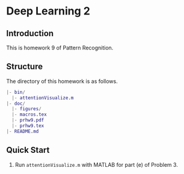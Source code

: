 <!-- Author: Jingxuan Yang -->
<!-- E-mail: yangjx20@mails.tsinghua.edu.cn -->

# Deep Learning 2

## Introduction

This is homework 9 of Pattern Recognition.

## Structure

The directory of this homework is as follows.

```matlab
|- bin/
  |- attentionVisualize.m
|- doc/
  |- figures/
  |- macros.tex
  |- prhw9.pdf
  |- prhw9.tex
|- README.md
```

## Quick Start

1. Run `attentionVisualize.m` with MATLAB for part (e) of Problem 3.
